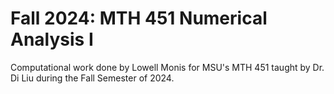 # Fall 2024: MTH 451 Numerical Analysis I

Computational work done by Lowell Monis for MSU's MTH 451 taught by Dr. Di Liu during the Fall Semester of 2024.
